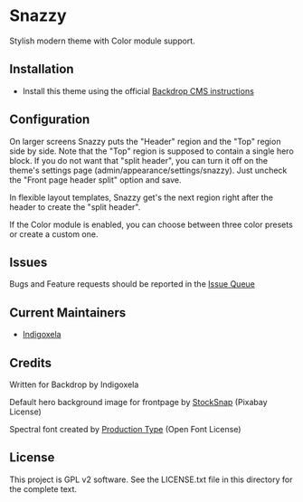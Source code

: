 # Snazzy

Stylish modern theme with Color module support.

## Installation

- Install this theme using the official [Backdrop CMS instructions](https://backdropcms.org/guide/themes)

## Configuration

On larger screens Snazzy puts the "Header" region and the "Top" region side by side.
Note that the "Top" region is supposed to contain a single hero block.
If you do not want that "split header", you can turn it off on the theme's settings page
(admin/appearance/settings/snazzy). Just uncheck the "Front page header split" option and save.

In flexible layout templates, Snazzy get's the next region right after the header to create the "split header".

If the Color module is enabled, you can choose between three color presets or create a custom one.

## Issues

Bugs and Feature requests should be reported in the [Issue Queue](https://github.com/backdrop-contrib/snazzy/issues)

## Current Maintainers

- [Indigoxela](https://github.com/indigoxela)

## Credits

Written for Backdrop by Indigoxela

Default hero background image for frontpage by [StockSnap](https://pixabay.com/photos/spiral-staircase-stairwell-steps-926736/)
(Pixabay License)

Spectral font created by [Production Type](https://www.productiontype.com/)
(Open Font License)

## License

This project is GPL v2 software. See the LICENSE.txt file in this directory for the complete text.
